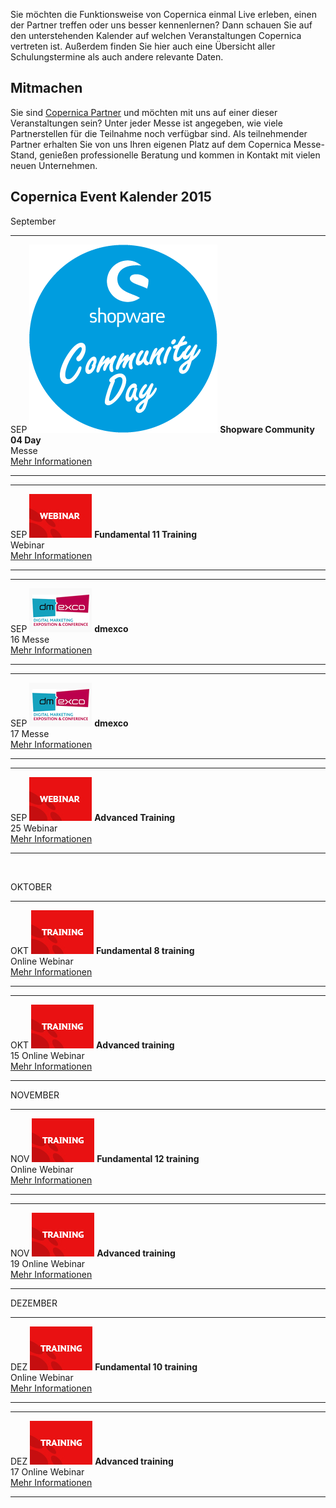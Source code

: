 Sie möchten die Funktionsweise von Copernica einmal Live erleben, einen
der Partner treffen oder uns besser kennenlernen? Dann schauen Sie auf
den unterstehenden Kalender auf welchen Veranstaltungen Copernica
vertreten ist. Außerdem finden Sie hier auch eine Übersicht aller
Schulungstermine als auch andere relevante Daten.

Mitmachen
---------

Sie sind [Copernica
Partner](https://www.copernica.com/de/blog/partner "Copernica Partners")
und möchten mit uns auf einer dieser Veranstaltungen sein? Unter jeder
Messe ist angegeben, wie viele Partnerstellen für die Teilnahme noch
verfügbar sind. Als teilnehmender Partner erhalten Sie von uns Ihren
eigenen Platz auf dem Copernica Messe-Stand, genießen professionelle
Beratung und kommen in Kontakt mit vielen neuen Unternehmen.

Copernica Event Kalender 2015
-----------------------------

September

  ------------------------ ------------------------------------ -----------------------------------------------------------------------
  SEP                      ![](../images/scd_logo.png)           **Shopware Community
  04                                                             Day**\
                                                                  Messe\
                                                                 [Mehr
                                                                 Informationen](https://scd.shopware.com/#scd--1)
  ------------------------ ------------------------------------ -----------------------------------------------------------------------

  ------------------------ ------------------------------------ -----------------------------------------------------------------------
  SEP                      ![](../images/event-webinar.jpg)      **Fundamental
  11                                                             Training**\
                                                                  Webinar\
                                                                 [Mehr
                                                                 Informationen](https://www.copernica.com/de/support/copernica-training)
  ------------------------ ------------------------------------ -----------------------------------------------------------------------

  ------------------------ ------------------------------------ -----------------------------------------------------------------------
  SEP                      ![](../images/dm-exco-event.jpg)     **dmexco**\
  16                                                             Messe\
                                                                 [Mehr
                                                                 Informationen](http://dmexco.de/)
  ------------------------ ------------------------------------ -----------------------------------------------------------------------

  ------------------------ ------------------------------------ -----------------------------------------------------------------------
  SEP                      ![](../images/dm-exco-event.jpg)     **dmexco**\
  17                                                             Messe\
                                                                 [Mehr
                                                                 Informationen](http://dmexco.de/)
  ------------------------ ------------------------------------ -----------------------------------------------------------------------

  ------------------------ ------------------------------------ -----------------------------------------------------------------------
  SEP                      ![](../images/event-webinar.jpg)      **Advanced Training**\
  25                                                             Webinar\
                                                                 [Mehr
                                                                 Informationen](https://www.copernica.com/de/support/copernica-training)
  ------------------------ ------------------------------------ -----------------------------------------------------------------------

 

OKTOBER

  ------------------------ ------------------------------------ -----------------------------------------------------------------------
  OKT                      ![](../images/event-training.jpg)    **Fundamental
  8                                                             training**\
                                                                Online Webinar\
                                                                 [Mehr
                                                                Informationen](https://www.copernica.com/de/support/copernica-training)
  ------------------------ ------------------------------------ -----------------------------------------------------------------------

  ------------------------ ------------------------------------ -----------------------------------------------------------------------
  OKT                      ![](../images/event-training.jpg)    **Advanced training**\
  15                                                            Online Webinar\
                                                                 [Mehr
                                                                Informationen](https://www.copernica.com/de/support/copernica-training)
  ------------------------ ------------------------------------ -----------------------------------------------------------------------

NOVEMBER

  ------------------------ ------------------------------------ -----------------------------------------------------------------------
  NOV                      ![](../images/event-training.jpg)    **Fundamental
  12                                                            training**\
                                                                Online Webinar\
                                                                 [Mehr
                                                                Informationen](https://www.copernica.com/de/support/copernica-training)
  ------------------------ ------------------------------------ -----------------------------------------------------------------------

  ------------------------ ------------------------------------ -----------------------------------------------------------------------
  NOV                      ![](../images/event-training.jpg)    **Advanced training**\
  19                                                            Online Webinar\
                                                                 [Mehr
                                                                Informationen](https://www.copernica.com/de/support/copernica-training)
  ------------------------ ------------------------------------ -----------------------------------------------------------------------

DEZEMBER

  ------------------------ ------------------------------------ -----------------------------------------------------------------------
  DEZ                      ![](../images/event-training.jpg)    **Fundamental
  10                                                            training**\
                                                                Online Webinar\
                                                                 [Mehr
                                                                Informationen](https://www.copernica.com/de/support/copernica-training)
  ------------------------ ------------------------------------ -----------------------------------------------------------------------

  ------------------------ ------------------------------------ -----------------------------------------------------------------------
  DEZ                      ![](../images/event-training.jpg)    **Advanced training**\
  17                                                            Online Webinar\
                                                                 [Mehr
                                                                Informationen](https://www.copernica.com/de/support/copernica-training)
  ------------------------ ------------------------------------ -----------------------------------------------------------------------


